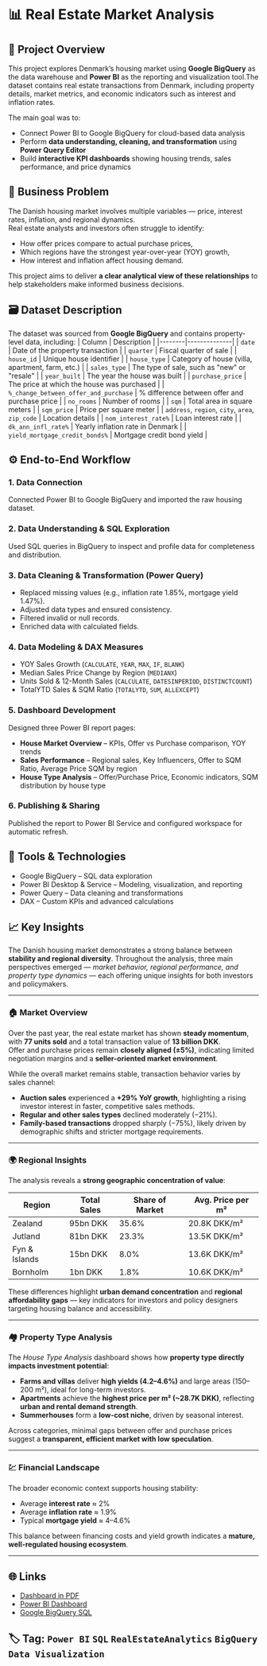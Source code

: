 # 📊 Real Estate Market Analysis

## 🧭 Project Overview
This project explores Denmark’s housing market using **Google BigQuery** as the data warehouse and **Power BI** as the reporting and visualization tool.The dataset contains real estate transactions from Denmark, including property details, market metrics, and economic indicators such as interest and inflation rates.

The main goal was to:
- Connect Power BI to Google BigQuery for cloud-based data analysis  
- Perform **data understanding, cleaning, and transformation** using **Power Query Editor**  
- Build **interactive KPI dashboards** showing housing trends, sales performance, and price dynamics  



## 🧠 Business Problem

The Danish housing market involves multiple variables — price, interest rates, inflation, and regional dynamics.  
Real estate analysts and investors often struggle to identify:
- How offer prices compare to actual purchase prices,
- Which regions have the strongest year-over-year (YOY) growth,
- How interest and inflation affect housing demand.

This project aims to deliver **a clear analytical view of these relationships** to help stakeholders make informed business decisions.


## 🗃️ Dataset Description
The dataset was sourced from **Google BigQuery** and contains property-level data, including:
| Column | Description |
|--------|--------------|
| `date` | Date of the property transaction |
| `quarter` | Fiscal quarter of sale |
| `house_id` | Unique house identifier |
| `house_type` | Category of house (villa, apartment, farm, etc.) |
| `sales_type` | The type of sale, such as "new" or "resale" |
| `year_built` | The year the house was built |
| `purchase_price` | The price at which the house was purchased |
| `%_change_between_offer_and_purchase` | % difference between offer and purchase price |
| `no_rooms` | Number of rooms |
| `sqm` | Total area in square meters |
| `sqm_price` | Price per square meter |
| `address`, `region`, `city`, `area`, `zip_code` | Location details |
| `nom_interest_rate%` | Loan interest rate |
| `dk_ann_infl_rate%` | Yearly inflation rate in Denmark |
| `yield_mortgage_credit_bonds%` | Mortgage credit bond yield |


## ⚙️ End-to-End Workflow

### 1. Data Connection 
   Connected Power BI to Google BigQuery and imported the raw housing dataset.

### 2. Data Understanding & SQL Exploration  
   Used SQL queries in BigQuery to inspect and profile data for completeness and distribution.

### 3. Data Cleaning & Transformation (Power Query)  
   - Replaced missing values (e.g., inflation rate 1.85%, mortgage yield 1.47%).  
   - Adjusted data types and ensured consistency.  
   - Filtered invalid or null records.  
   - Enriched data with calculated fields.

### 4. Data Modeling & DAX Measures
   - YOY Sales Growth (`CALCULATE`, `YEAR`, `MAX`, `IF`, `BLANK`)
   - Median Sales Price Change by Region (`MEDIANX`)
   - Units Sold & 12-Month Sales (`CALCULATE`, `DATESINPERIOD`, `DISTINCTCOUNT`)
   - TotalYTD Sales & SQM Ratio (`TOTALYTD`, `SUM`, `ALLEXCEPT`)

### 5. Dashboard Development
   Designed three Power BI report pages:
   - **House Market Overview** – KPIs, Offer vs Purchase comparison, YOY trends  
   - **Sales Performance** – Regional sales, Key Influencers, Offer to SQM Ratio, Average Price SQM by region  
   - **House Type Analysis** – Offer/Purchase Price, Economic indicators, SQM distribution by house type  

### 6. Publishing & Sharing
   Published the report to Power BI Service and configured workspace for automatic refresh.



## 🧰 Tools & Technologies
- Google BigQuery – SQL data exploration
- Power BI Desktop & Service – Modeling, visualization, and reporting
- Power Query – Data cleaning and transformations 
- DAX – Custom KPIs and advanced calculations


## 📈 Key Insights   

The Danish housing market demonstrates a strong balance between **stability and regional diversity**. Throughout the analysis, three main perspectives emerged — *market behavior, regional performance, and property type dynamics* — each offering unique insights for both investors and policymakers.

---

### 🏠 Market Overview
Over the past year, the real estate market has shown **steady momentum**, with **77 units sold** and a total transaction value of **13 billion DKK**.  
Offer and purchase prices remain **closely aligned (±5%)**, indicating limited negotiation margins and a **seller-oriented market environment**.

While the overall market remains stable, transaction behavior varies by sales channel:

- **Auction sales** experienced a **+29% YoY growth**, highlighting a rising investor interest in faster, competitive sales methods.  
- **Regular and other sales types** declined moderately (−21%).  
- **Family-based transactions** dropped sharply (−75%), likely driven by demographic shifts and stricter mortgage requirements.

---

### 🌍 Regional Insights
The analysis reveals a **strong geographic concentration of value**:

| Region         | Total Sales | Share of Market | Avg. Price per m² |
|----------------|--------------|------------------|-------------------|
| Zealand        | 95bn DKK     | 35.6%            | 20.8K DKK/m²      |
| Jutland        | 81bn DKK     | 23.3%            | 13.5K DKK/m²      |
| Fyn & Islands  | 15bn DKK     | 8.0%             | 13.6K DKK/m²      |
| Bornholm       | 1bn DKK      | 1.8%             | 10.6K DKK/m²      |

These differences highlight **urban demand concentration** and **regional affordability gaps** — key indicators for investors and policy designers targeting housing balance and accessibility.

---

### 🏘️ Property Type Analysis
The *House Type Analysis* dashboard shows how **property type directly impacts investment potential**:

- **Farms and villas** deliver **high yields (4.2–4.6%)** and large areas (150–200 m²), ideal for long-term investors.  
- **Apartments** achieve the **highest price per m² (~28.7K DKK)**, reflecting **urban and rental demand strength**.  
- **Summerhouses** form a **low-cost niche**, driven by seasonal interest.

Across categories, minimal gaps between offer and purchase prices suggest a **transparent, efficient market with low speculation**.

---

### 💹 Financial Landscape
The broader economic context supports housing stability:

- Average **interest rate** ≈ 2%  
- Average **inflation rate** ≈ 1.9%  
- Typical **mortgage yield** ≈ 4–4.6%

This balance between financing costs and yield growth indicates a **mature, well-regulated housing ecosystem**.

---


## 🌐 Links
- [Dashboard in PDF](House_Market_Overview.pdf)
- [Power BI Dashboard](https://app.powerbi.com/groups/me/reports/83f3aa54-997e-432d-95af-be68e6f52f22/7a07bb9a6364c4ae0800?experience=power-bi&clientSideAuth=0)
- [Google BigQuery SQL](bigquery_sql.txt)

## 🏷️ Tag: `Power BI` `SQL` `RealEstateAnalytics` `BigQuery` `Data Visualization`

